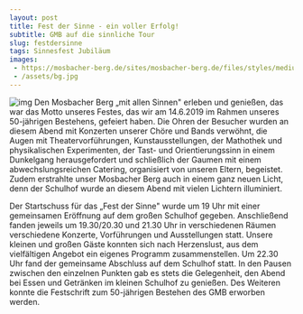 ```yaml
---
layout: post
title: Fest der Sinne - ein voller Erfolg!
subtitle: GMB auf die sinnliche Tour
slug: festdersinne
tags: Sinnesfest Jubiläum
images: 
 - https://mosbacher-berg.de/sites/mosbacher-berg.de/files/styles/medium/public/19-5413.jpg
 - /assets/bg.jpg
---
```

![img](https://mosbacher-berg.de/sites/mosbacher-berg.de/files/styles/medium/public/19-5413.jpg)
Den Mosbacher Berg „mit allen Sinnen" erleben und genießen, das war das Motto unseres Festes, das wir am 14.6.2019 im Rahmen unseres 50-jährigen Bestehens, gefeiert haben. Die Ohren der Besucher wurden an diesem Abend mit Konzerten unserer Chöre und Bands verwöhnt, die Augen mit Theatervorführungen, Kunstausstellungen, der Mathothek und physikalischen Experimenten, der Tast- und Orientierungssinn in einem Dunkelgang herausgefordert und schließlich der Gaumen mit einem abwechslungsreichen Catering, organisiert von unseren Eltern, begeistet. Zudem erstrahlte unser Mosbacher Berg auch in einem ganz neuen Licht, denn der Schulhof wurde an diesem Abend mit vielen Lichtern illuminiert.

Der Startschuss für das „Fest der Sinne" wurde um 19 Uhr mit einer gemeinsamen Eröffnung auf dem großen Schulhof gegeben. Anschließend fanden jeweils um 19.30/20.30 und 21.30 Uhr in verschiedenen Räumen verschiedene Konzerte, Vorführungen und Ausstellungen statt. Unsere kleinen und großen Gäste konnten sich nach Herzenslust, aus dem vielfältigen Angebot ein eigenes Programm zusammenstellen. Um 22.30 Uhr fand der gemeinsame Abschluss auf dem Schulhof statt. In den Pausen zwischen den einzelnen Punkten gab es stets die Gelegenheit, den Abend bei Essen und Getränken im kleinen Schulhof zu genießen. Des Weiteren konnte die Festschrift zum 50-jährigen Bestehen des GMB erworben werden.
